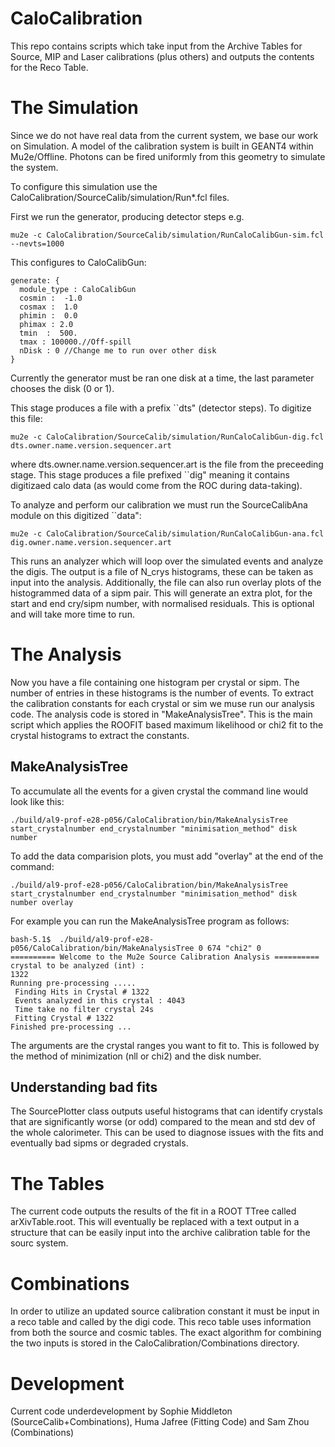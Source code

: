 # CaloCalibration
This repo contains scripts which take input from the Archive Tables for Source, MIP and Laser calibrations (plus others) and outputs the contents for the Reco Table.

# The Simulation

Since we do not have real data from the current system, we base our work on Simulation. A model of the calibration system is built in GEANT4 within Mu2e/Offline. Photons can be fired uniformly from this geometry to simulate the system.

To configure this simulation use the CaloCalibration/SourceCalib/simulation/Run*.fcl files.

First we run the generator, producing detector steps e.g.

```
mu2e -c CaloCalibration/SourceCalib/simulation/RunCaloCalibGun-sim.fcl --nevts=1000

```

This configures to CaloCalibGun:

```
generate: {
  module_type : CaloCalibGun
  cosmin :  -1.0
  cosmax :  1.0
  phimin :  0.0
  phimax : 2.0
  tmin  :  500.
  tmax : 100000.//Off-spill
  nDisk : 0 //Change me to run over other disk
}

```

Currently the generator must be ran one disk at a time, the last parameter chooses the disk (0 or 1).

This stage produces a file with a prefix ``dts" (detector steps). To digitize this file:

```
mu2e -c CaloCalibration/SourceCalib/simulation/RunCaloCalibGun-dig.fcl dts.owner.name.version.sequencer.art

```

where dts.owner.name.version.sequencer.art is the file from the preceeding stage. This stage produces a file prefixed ``dig" meaning it contains digitizaed calo data (as would come from the ROC during data-taking).

To analyze and perform our calibration we must run the SourceCalibAna module on this digitized ``data":

```
mu2e -c CaloCalibration/SourceCalib/simulation/RunCaloCalibGun-ana.fcl dig.owner.name.version.sequencer.art

```

This runs an analyzer which will loop over the simulated events and analyze the digis. The output is a file of N_crys histograms, these can be taken as input into the analysis. Additionally, the file can also run overlay plots of the histogrammed data of a sipm pair. This will generate an extra plot, for the start and end cry/sipm number, with normalised residuals. This is optional and will take more time to run.


# The Analysis

Now you have a file containing one histogram per crystal or sipm. The number of entries in these histograms is the number of events. To extract the calibration constants for each crystal or sim we muse run our analysis code. The analysis code is stored in "MakeAnalysisTree". This is the main script which applies the ROOFIT based maximum likelihood or chi2 fit to the crystal histograms to extract the constants.

## MakeAnalysisTree


To accumulate all the events for a given crystal the command line would look like this:
```
./build/al9-prof-e28-p056/CaloCalibration/bin/MakeAnalysisTree start_crystalnumber end_crystalnumber "minimisation_method" disk number
```
To add the data comparision plots, you must add  "overlay" at the end of the command:
```
./build/al9-prof-e28-p056/CaloCalibration/bin/MakeAnalysisTree start_crystalnumber end_crystalnumber "minimisation_method" disk number overlay
```
For example you can run the MakeAnalysisTree program as follows:
```
bash-5.1$  ./build/al9-prof-e28-p056/CaloCalibration/bin/MakeAnalysisTree 0 674 "chi2" 0
========== Welcome to the Mu2e Source Calibration Analysis ==========
crystal to be analyzed (int) : 
1322
Running pre-processing .....
 Finding Hits in Crystal # 1322
 Events analyzed in this crystal : 4043
 Time take no filter crystal 24s
 Fitting Crystal # 1322
Finished pre-processing ...

```
The arguments are the crystal ranges you want to fit to. This is followed by the method of minimization (nll or chi2) and the disk number.

## Understanding bad fits

The SourcePlotter class outputs useful histograms that can identify crystals that are significantly worse (or odd) compared to the mean and std dev of the whole calorimeter. This can be used to diagnose issues with the fits and eventually bad sipms or degraded crystals.

# The Tables

The current code outputs the results of the fit in a ROOT TTree called arXivTable.root. This will eventually be replaced with a text output in a structure that can be easily input into the archive calibration table for the sourc system.

# Combinations

In order to utilize an updated source calibration constant it must be input in a reco table and called by the digi code. This reco table uses information from both the source and cosmic tables. The exact algorithm for combining the two inputs is stored in the CaloCalibration/Combinations directory.

# Development
Current code underdevelopment by Sophie Middleton (SourceCalib+Combinations), Huma Jafree (Fitting Code) and Sam Zhou (Combinations)

